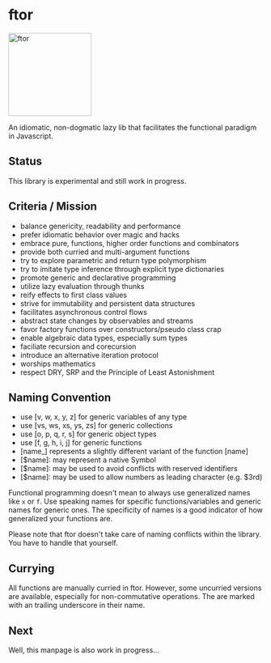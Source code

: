ftor
====

<img src="https://i.stack.imgur.com/UqCPm.png?s=328&g=1" width="164" height="164" alt="ftor">

An idiomatic, non-dogmatic lazy lib that facilitates the functional paradigm in Javascript.

## Status

This library is experimental and still work in progress.

## Criteria / Mission

* balance genericity, readability and performance
* prefer idiomatic behavior over magic and hacks
* embrace pure, functions, higher order functions and combinators
* provide both curried and multi-argument functions
* try to explore parametric and return type polymorphism
* try to imitate type inference through explicit type dictionaries
* promote generic and declarative programming
* utilize lazy evaluation through thunks
* reify effects to first class values
* strive for immutability and persistent data structures
* facilitates asynchronous control flows
* abstract state changes by observables and streams
* favor factory functions over constructors/pseudo class crap
* enable algebraic data types, especially sum types
* faciliate recursion and corecursion
* introduce an alternative iteration protocol
* worships mathematics
* respect DRY, SRP and the Principle of Least Astonishment

## Naming Convention

* use [v, w, x, y, z] for generic variables of any type
* use [vs, ws, xs, ys, zs] for generic collections
* use [o, p, q, r, s] for generic object types
* use [f, g, h, i, j] for generic functions
* [name_] represents a slightly different variant of the function [name]
* [$name]: may represent a native Symbol
* [$name]: may be used to avoid conflicts with reserved identifiers
* [$name]: may be used to allow numbers as leading character (e.g. $3rd)

Functional programming doesn't mean to always use generalized names like `x` or `f`. Use speaking names for specific functions/variables and generic names for generic ones. The specificity of names is a good indicator of how generalized your functions are.

Please note that ftor doesn't take care of naming conflicts within the library. You have to handle that yourself.

## Currying

All functions are manually curried in ftor. However, some uncurried versions are available, especially for non-commutative operations. The are marked with an trailing underscore in their name.

## Next

Well, this manpage is also work in progress...